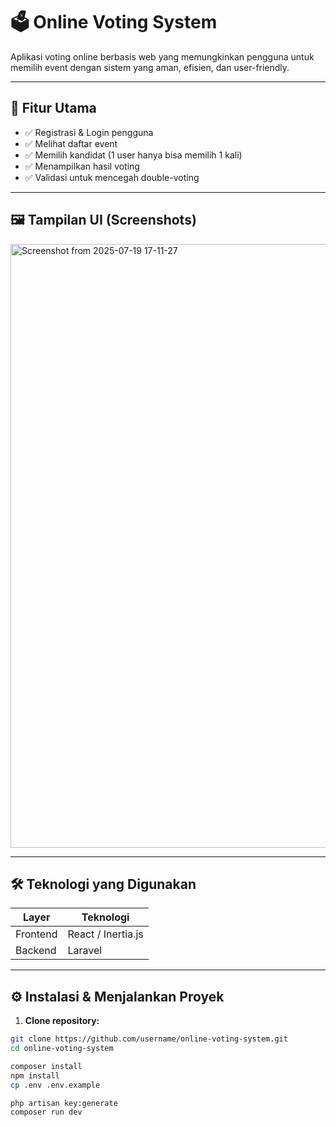 # 🗳️ Online Voting System

Aplikasi voting online berbasis web yang memungkinkan pengguna untuk memilih event dengan sistem yang aman, efisien, dan user-friendly.

---

## 🚀 Fitur Utama

- ✅ Registrasi & Login pengguna
- ✅ Melihat daftar event
- ✅ Memilih kandidat (1 user hanya bisa memilih 1 kali)
- ✅ Menampilkan hasil voting
- ✅ Validasi untuk mencegah double-voting

---

## 🖼️ Tampilan UI (Screenshots)

<img width="1920" height="966" alt="Screenshot from 2025-07-19 17-11-27" src="https://github.com/user-attachments/assets/20447540-273b-4dd0-a134-7b09318fa5e3" />


---

## 🛠️ Teknologi yang Digunakan

| Layer      | Teknologi           |
|------------|---------------------|
| Frontend   | React / Inertia.js |
| Backend    | Laravel |

---

## ⚙️ Instalasi & Menjalankan Proyek

1. **Clone repository:**

```bash
git clone https://github.com/username/online-voting-system.git
cd online-voting-system

composer install
npm install
cp .env .env.example

php artisan key:generate
composer run dev
```
